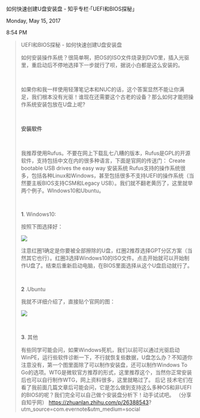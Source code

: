 如何快速创建U盘安装盘 - 知乎专栏·「UEFI和BIOS探秘」

Monday, May 15, 2017

8:54 PM

> UEFI和BIOS探秘 - 如何快速创建U盘安装盘
>
> 如何安装操作系统？很简单啊，把OS的ISO文件烧录到DVD里，插入光驱里，重启动后不停地选择下一步就行了呗，据说小白都是这么安装的。
>
>  
>
> 如果你和我一样使用轻薄笔记本和NUC的话，这个答案显然不能让你满足，我们根本没有光驱！谁现在还需要这个古老的设备？那么如何才能把操作系统安装包放在U盘上呢?
>
>  
>
> **安装软件**
>
>  
>
> 我推荐使用Rufus。不要在网上下载乱七八糟的版本，Rufus是GPL的开源软件，支持包括中文在内的很多种语言，下面是官网的传送门： Create bootable USB drives the easy way 安装系统 Rufus支持的操作系统很多，包括各种Linux和Windows，甚至包括很多不支持UEFI的操作系统（当然要主板BIOS支持CSM和Legacy USB）。我们就不翻老黄历了，这里就举两个例子。WIndows10和Ubuntu。
>
>  
>
> **1**. Windows10: 
>
> 按照下图选择好：
>
> ![](002_如何快速创建U盘安装盘_-_知乎专栏·「UEFI和BIOS探秘」_000.png)
>
> 注意红圈1确定是你要被全部擦除的U盘，红圈2推荐选择GPT分区方案（当然其它也行）。红圈3选择Windows10的ISO文件。点击开始就可以开始制作U盘了。结束后重新启动电脑，在BIOS里面选择从这个U盘启动就行了。
>
>  
>
> **2** .Ubuntu
>
> 我就不详细介绍了，直接贴个官网的图：
>
> ![](002_如何快速创建U盘安装盘_-_知乎专栏·「UEFI和BIOS探秘」_001.png)
>
>  
>
> **3**. 其他
>
> 有些同学可能会问，如果Windows死机，我们以前可以通过光驱启动WinPE，运行些软件诊断一下，不行就恢复些数据，U盘怎么办？不知道你注意没有，第一个图里面除了可以制作安装盘，还可以制作Windows To Go的选项。WTG是微软官方推荐的形式，这里推荐这个，当然你正常安装后也可以自行制作WTG，网上资料很多，这里就略过了。 后记 技术宅们在看了我前面几篇文章后可能会问，它是怎么做到支持这么多种OS和非UEFI的BIOS的呢？我们完全可以自己做个安装盘分析下！动手试试吧。 （分享自知乎网） <https://zhuanlan.zhihu.com/p/>[26388543](tel:26388543)?utm_source=com.evernote&utm_medium=social
